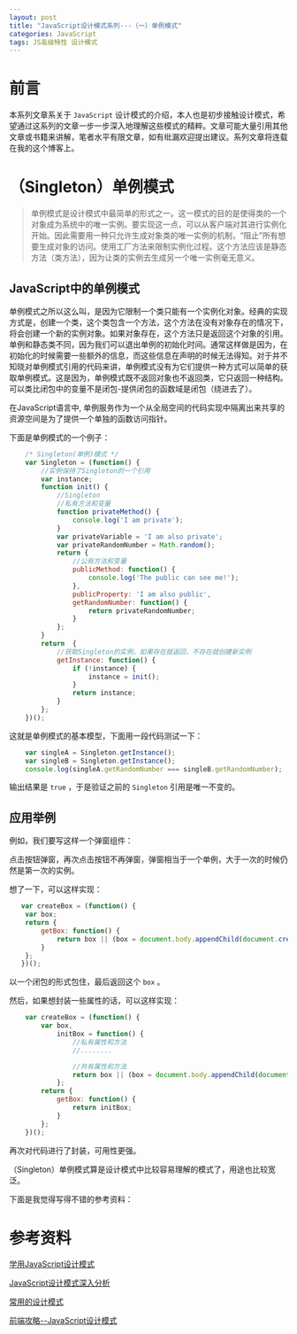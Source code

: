 ```yaml
---
layout: post
title: "JavaScript设计模式系列---（一）单例模式"
categories: JavaScript
tags: JS高级特性 设计模式
---
```


# 前言

本系列文章系关于 `JavaScript` 设计模式的介绍，本人也是初步接触设计模式，希望通过这系列的文章一步一步深入地理解这些模式的精粹。文章可能大量引用其他文章或书籍来讲解，笔者水平有限文章，如有纰漏欢迎提出建议。系列文章将连载在我的这个博客上。


# （Singleton）单例模式

> 单例模式是设计模式中最简单的形式之一。这一模式的目的是使得类的一个对象成为系统中的唯一实例。要实现这一点，可以从客户端对其进行实例化开始。因此需要用一种只允许生成对象类的唯一实例的机制，“阻止”所有想要生成对象的访问。使用工厂方法来限制实例化过程。这个方法应该是静态方法（类方法），因为让类的实例去生成另一个唯一实例毫无意义。

## JavaScript中的单例模式

单例模式之所以这么叫，是因为它限制一个类只能有一个实例化对象。经典的实现方式是，创建一个类，这个类包含一个方法，这个方法在没有对象存在的情况下，将会创建一个新的实例对象。如果对象存在，这个方法只是返回这个对象的引用。
单例和静态类不同，因为我们可以退出单例的初始化时间。通常这样做是因为，在初始化的时候需要一些额外的信息，而这些信息在声明的时候无法得知。对于并不知晓对单例模式引用的代码来讲，单例模式没有为它们提供一种方式可以简单的获取单例模式。这是因为，单例模式既不返回对象也不返回类，它只返回一种结构。可以类比闭包中的变量不是闭包-提供闭包的函数域是闭包（绕进去了）。

在JavaScript语言中, 单例服务作为一个从全局空间的代码实现中隔离出来共享的资源空间是为了提供一个单独的函数访问指针。

下面是单例模式的一个例子：

```js
    /* Singleton(单例)模式 */
    var Singleton = (function() {
        //实例保持了Singleton的一个引用
        var instance;
        function init() {
            //Singleton
            //私有方法和变量
            function privateMethod() {
                console.log('I am private');
            }
            var privateVariable = 'I am also private';
            var privateRandomNumber = Math.random();
            return {
                //公有方法和变量
                publicMethod: function() {
                    console.log('The public can see me!');
                },
                publicProperty: 'I am also public',
                getRandomNumber: function() {
                    return privateRandomNumber;
                }
            };
        }
        return  {
            //获取Singleton的实例，如果存在就返回，不存在就创建新实例
            getInstance: function() {
                if (!instance) {
                    instance = init();
                }
                return instance;
            }
        };
    })();
```

这就是单例模式的基本模型，下面用一段代码测试一下：

```js
    var singleA = Singleton.getInstance();
    var singleB = Singleton.getInstance();
    console.log(singleA.getRandomNumber === singleB.getRandomNumber);
```

输出结果是 `true` ，于是验证之前的 `Singleton` 引用是唯一不变的。

## 应用举例

例如，我们要写这样一个弹窗组件：

点击按钮弹窗，再次点击按钮不再弹窗，弹窗相当于一个单例，大于一次的时候仍然是第一次的实例。

想了一下，可以这样实现：

```js
   var createBox = (function() {
    var box;
    return {
        getBox: function() {
            return box || (box = document.body.appendChild(document.createElement('div')));
        }
    };
   })(); 
```

以一个闭包的形式包住，最后返回这个 `box` 。

然后，如果想封装一些属性的话，可以这样实现：

```js
    var createBox = (function() {
        var box,
            initBox = function() {
                //私有属性和方法
                //........

                //共有属性和方法
                return box || (box = document.body.appendChild(document.createElement('div')));
            };
        return {
            getBox: function() {
                return initBox;
            }
        };
    })();
```

再次对代码进行了封装，可用性更强。

（Singleton）单例模式算是设计模式中比较容易理解的模式了，用途也比较宽泛。

下面是我觉得写得不错的参考资料：

# 参考资料

[学用JavaScript设计模式](http://www.oschina.net/translate/learning-javascript-design-patterns)

[JavaScript设计模式深入分析](http://developer.51cto.com/art/201109/288650.htm)

[常用的设计模式](http://blog.jobbole.com/29454/)

[前端攻略--JavaScript设计模式](http://www.cnblogs.com/Darren_code/archive/2011/08/31/JavascripDesignPatterns.html)


